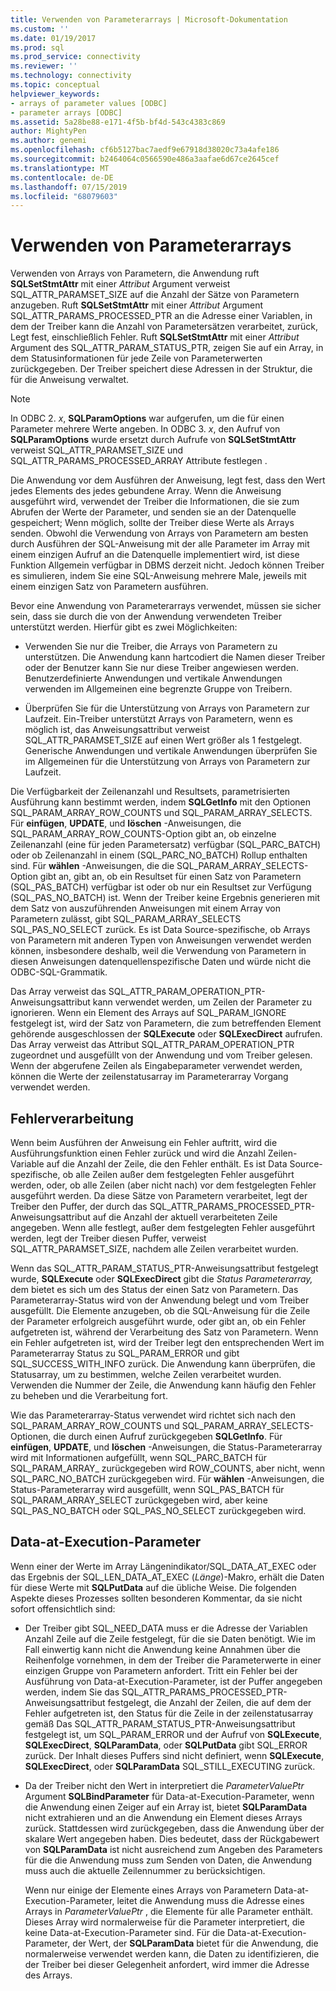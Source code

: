```yaml
---
title: Verwenden von Parameterarrays | Microsoft-Dokumentation
ms.custom: ''
ms.date: 01/19/2017
ms.prod: sql
ms.prod_service: connectivity
ms.reviewer: ''
ms.technology: connectivity
ms.topic: conceptual
helpviewer_keywords:
- arrays of parameter values [ODBC]
- parameter arrays [ODBC]
ms.assetid: 5a28be88-e171-4f5b-bf4d-543c4383c869
author: MightyPen
ms.author: genemi
ms.openlocfilehash: cf6b5127bac7aedf9e67918d38020c73a4afe186
ms.sourcegitcommit: b2464064c0566590e486a3aafae6d67ce2645cef
ms.translationtype: MT
ms.contentlocale: de-DE
ms.lasthandoff: 07/15/2019
ms.locfileid: "68079603"
---
```

# <a name="using-arrays-of-parameters"></a>Verwenden von Parameterarrays
Verwenden von Arrays von Parametern, die Anwendung ruft **SQLSetStmtAttr** mit einer *Attribut* Argument verweist SQL_ATTR_PARAMSET_SIZE auf die Anzahl der Sätze von Parametern anzugeben. Ruft **SQLSetStmtAttr** mit einer *Attribut* Argument SQL_ATTR_PARAMS_PROCESSED_PTR an die Adresse einer Variablen, in dem der Treiber kann die Anzahl von Parametersätzen verarbeitet, zurück, Legt fest, einschließlich Fehler. Ruft **SQLSetStmtAttr** mit einer *Attribut* Argument des SQL_ATTR_PARAM_STATUS_PTR, zeigen Sie auf ein Array, in dem Statusinformationen für jede Zeile von Parameterwerten zurückgegeben. Der Treiber speichert diese Adressen in der Struktur, die für die Anweisung verwaltet.  
  
> [!NOTE]  
>  In ODBC 2. *x*, **SQLParamOptions** war aufgerufen, um die für einen Parameter mehrere Werte angeben. In ODBC 3. *x*, den Aufruf von **SQLParamOptions** wurde ersetzt durch Aufrufe von **SQLSetStmtAttr** verweist SQL_ATTR_PARAMSET_SIZE und SQL_ATTR_PARAMS_PROCESSED_ARRAY Attribute festlegen .  
  
 Die Anwendung vor dem Ausführen der Anweisung, legt fest, dass den Wert jedes Elements des jedes gebundene Array. Wenn die Anweisung ausgeführt wird, verwendet der Treiber die Informationen, die sie zum Abrufen der Werte der Parameter, und senden sie an der Datenquelle gespeichert; Wenn möglich, sollte der Treiber diese Werte als Arrays senden. Obwohl die Verwendung von Arrays von Parametern am besten durch Ausführen der SQL-Anweisung mit der alle Parameter im Array mit einem einzigen Aufruf an die Datenquelle implementiert wird, ist diese Funktion Allgemein verfügbar in DBMS derzeit nicht. Jedoch können Treiber es simulieren, indem Sie eine SQL-Anweisung mehrere Male, jeweils mit einem einzigen Satz von Parametern ausführen.  
  
 Bevor eine Anwendung von Parameterarrays verwendet, müssen sie sicher sein, dass sie durch die von der Anwendung verwendeten Treiber unterstützt werden. Hierfür gibt es zwei Möglichkeiten:  
  
-   Verwenden Sie nur die Treiber, die Arrays von Parametern zu unterstützen. Die Anwendung kann hartcodiert die Namen dieser Treiber oder der Benutzer kann Sie nur diese Treiber angewiesen werden. Benutzerdefinierte Anwendungen und vertikale Anwendungen verwenden im Allgemeinen eine begrenzte Gruppe von Treibern.  
  
-   Überprüfen Sie für die Unterstützung von Arrays von Parametern zur Laufzeit. Ein-Treiber unterstützt Arrays von Parametern, wenn es möglich ist, das Anweisungsattribut verweist SQL_ATTR_PARAMSET_SIZE auf einen Wert größer als 1 festgelegt. Generische Anwendungen und vertikale Anwendungen überprüfen Sie im Allgemeinen für die Unterstützung von Arrays von Parametern zur Laufzeit.  
  
 Die Verfügbarkeit der Zeilenanzahl und Resultsets, parametrisierten Ausführung kann bestimmt werden, indem **SQLGetInfo** mit den Optionen SQL_PARAM_ARRAY_ROW_COUNTS und SQL_PARAM_ARRAY_SELECTS. Für **einfügen**, **UPDATE**, und **löschen** -Anweisungen, die SQL_PARAM_ARRAY_ROW_COUNTS-Option gibt an, ob einzelne Zeilenanzahl (eine für jeden Parametersatz) verfügbar (SQL_PARC_BATCH) oder ob Zeilenanzahl in einem (SQL_PARC_NO_BATCH) Rollup enthalten sind. Für **wählen** -Anweisungen, die die SQL_PARAM_ARRAY_SELECTS-Option gibt an, gibt an, ob ein Resultset für einen Satz von Parametern (SQL_PAS_BATCH) verfügbar ist oder ob nur ein Resultset zur Verfügung (SQL_PAS_NO_BATCH) ist. Wenn der Treiber keine Ergebnis generieren mit dem Satz von auszuführenden Anweisungen mit einem Array von Parametern zulässt, gibt SQL_PARAM_ARRAY_SELECTS SQL_PAS_NO_SELECT zurück. Es ist Data Source-spezifische, ob Arrays von Parametern mit anderen Typen von Anweisungen verwendet werden können, insbesondere deshalb, weil die Verwendung von Parametern in diesen Anweisungen datenquellenspezifische Daten und würde nicht die ODBC-SQL-Grammatik.  
  
 Das Array verweist das SQL_ATTR_PARAM_OPERATION_PTR-Anweisungsattribut kann verwendet werden, um Zeilen der Parameter zu ignorieren. Wenn ein Element des Arrays auf SQL_PARAM_IGNORE festgelegt ist, wird der Satz von Parametern, die zum betreffenden Element gehörende ausgeschlossen der **SQLExecute** oder **SQLExecDirect** aufrufen. Das Array verweist das Attribut SQL_ATTR_PARAM_OPERATION_PTR zugeordnet und ausgefüllt von der Anwendung und vom Treiber gelesen. Wenn der abgerufene Zeilen als Eingabeparameter verwendet werden, können die Werte der zeilenstatusarray im Parameterarray Vorgang verwendet werden.  
  
## <a name="error-processing"></a>Fehlerverarbeitung  
 Wenn beim Ausführen der Anweisung ein Fehler auftritt, wird die Ausführungsfunktion einen Fehler zurück und wird die Anzahl Zeilen-Variable auf die Anzahl der Zeile, die den Fehler enthält. Es ist Data Source-spezifische, ob alle Zeilen außer dem festgelegten Fehler ausgeführt werden, oder, ob alle Zeilen (aber nicht nach) vor dem festgelegten Fehler ausgeführt werden. Da diese Sätze von Parametern verarbeitet, legt der Treiber den Puffer, der durch das SQL_ATTR_PARAMS_PROCESSED_PTR-Anweisungsattribut auf die Anzahl der aktuell verarbeiteten Zeile angegeben. Wenn alle festlegt, außer dem festgelegten Fehler ausgeführt werden, legt der Treiber diesen Puffer, verweist SQL_ATTR_PARAMSET_SIZE, nachdem alle Zeilen verarbeitet wurden.  
  
 Wenn das SQL_ATTR_PARAM_STATUS_PTR-Anweisungsattribut festgelegt wurde, **SQLExecute** oder **SQLExecDirect** gibt die *Status Parameterarray,* dem bietet es sich um des Status der einen Satz von Parametern. Das Parameterarray-Status wird von der Anwendung belegt und vom Treiber ausgefüllt. Die Elemente anzugeben, ob die SQL-Anweisung für die Zeile der Parameter erfolgreich ausgeführt wurde, oder gibt an, ob ein Fehler aufgetreten ist, während der Verarbeitung des Satz von Parametern. Wenn ein Fehler aufgetreten ist, wird der Treiber legt den entsprechenden Wert im Parameterarray Status zu SQL_PARAM_ERROR und gibt SQL_SUCCESS_WITH_INFO zurück. Die Anwendung kann überprüfen, die Statusarray, um zu bestimmen, welche Zeilen verarbeitet wurden. Verwenden die Nummer der Zeile, die Anwendung kann häufig den Fehler zu beheben und die Verarbeitung fort.  
  
 Wie das Parameterarray-Status verwendet wird richtet sich nach den SQL_PARAM_ARRAY_ROW_COUNTS und SQL_PARAM_ARRAY_SELECTS-Optionen, die durch einen Aufruf zurückgegeben **SQLGetInfo**. Für **einfügen**, **UPDATE**, und **löschen** -Anweisungen, die Status-Parameterarray wird mit Informationen aufgefüllt, wenn SQL_PARC_BATCH für SQL_PARAM_ARRAY_ zurückgegeben wird ROW_COUNTS, aber nicht, wenn SQL_PARC_NO_BATCH zurückgegeben wird. Für **wählen** -Anweisungen, die Status-Parameterarray wird ausgefüllt, wenn SQL_PAS_BATCH für SQL_PARAM_ARRAY_SELECT zurückgegeben wird, aber keine SQL_PAS_NO_BATCH oder SQL_PAS_NO_SELECT zurückgegeben wird.  
  
## <a name="data-at-execution-parameters"></a>Data-at-Execution-Parameter  
 Wenn einer der Werte im Array Längenindikator/SQL_DATA_AT_EXEC oder das Ergebnis der SQL_LEN_DATA_AT_EXEC (*Länge*)-Makro, erhält die Daten für diese Werte mit **SQLPutData** auf die übliche Weise. Die folgenden Aspekte dieses Prozesses sollten besonderen Kommentar, da sie nicht sofort offensichtlich sind:  
  
-   Der Treiber gibt SQL_NEED_DATA muss er die Adresse der Variablen Anzahl Zeile auf die Zeile festgelegt, für die sie Daten benötigt. Wie im Fall einwertig kann nicht die Anwendung keine Annahmen über die Reihenfolge vornehmen, in dem der Treiber die Parameterwerte in einer einzigen Gruppe von Parametern anfordert. Tritt ein Fehler bei der Ausführung von Data-at-Execution-Parameter, ist der Puffer angegeben werden, indem Sie das SQL_ATTR_PARAMS_PROCESSED_PTR-Anweisungsattribut festgelegt, die Anzahl der Zeilen, die auf dem der Fehler aufgetreten ist, den Status für die Zeile in der zeilenstatusarray gemäß Das SQL_ATTR_PARAM_STATUS_PTR-Anweisungsattribut festgelegt ist, um SQL_PARAM_ERROR und der Aufruf von **SQLExecute**, **SQLExecDirect**, **SQLParamData**, oder  **SQLPutData** gibt SQL_ERROR zurück. Der Inhalt dieses Puffers sind nicht definiert, wenn **SQLExecute**, **SQLExecDirect**, oder **SQLParamData** SQL_STILL_EXECUTING zurück.  
  
-   Da der Treiber nicht den Wert in interpretiert die *ParameterValuePtr* Argument **SQLBindParameter** für Data-at-Execution-Parameter, wenn die Anwendung einen Zeiger auf ein Array ist, bietet  **SQLParamData** nicht extrahieren und an die Anwendung ein Element dieses Arrays zurück. Stattdessen wird zurückgegeben, dass die Anwendung über der skalare Wert angegeben haben. Dies bedeutet, dass der Rückgabewert von **SQLParamData** ist nicht ausreichend zum Angeben des Parameters für die die Anwendung muss zum Senden von Daten, die Anwendung muss auch die aktuelle Zeilennummer zu berücksichtigen.  
  
     Wenn nur einige der Elemente eines Arrays von Parametern Data-at-Execution-Parameter, leitet die Anwendung muss die Adresse eines Arrays in *ParameterValuePtr* , die Elemente für alle Parameter enthält. Dieses Array wird normalerweise für die Parameter interpretiert, die keine Data-at-Execution-Parameter sind. Für die Data-at-Execution-Parameter, der Wert, der **SQLParamData** bietet für die Anwendung, die normalerweise verwendet werden kann, die Daten zu identifizieren, die der Treiber bei dieser Gelegenheit anfordert, wird immer die Adresse des Arrays.
